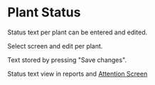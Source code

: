# Plant Status

Status text per plant can be entered and edited.

Select screen and edit per plant.

Text stored by pressing "Save changes".

Status text view in reports and [Attention Screen](../../Monitoring%20&%20Control/Standard%20Screens/Attention%20Screen/Attention%20Screen.md)